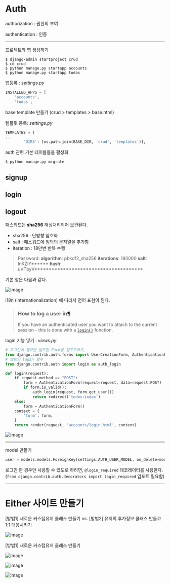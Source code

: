 # Auth

authorization : 권한의 부여

authentication : 인증

---

프로젝트와 앱 생성하기

```
$ django-admin startproject crud
$ cd crud
$ python manage.py startapp accounts
$ python manage.py startapp todos
```

앱등록  : *settings.py*

```python
INSTALLED_APPS = [
    'accounts',
    'todos',
```

base template 만들기  (crud > templates > base.html)

템플릿 등록: *settings.py*

```python
TEMPLATES = [
...
        'DIRS': [os.path.join(BASE_DIR, 'crud', 'templates')],
```

auth 관련 기본 테이블들을 활성화

```
$ python manage.py migrate
```



## signup

## login

## logout



패스워드는 **sha256** 해싱처리되어 보관된다.

- sha256 : 단방향 암호화
- salt  : 패스워드에 임의의 문자열을 추가함
- iteration : 18만번 반복 수행

> Password: **algorithm**: pbkdf2_sha256 **iterations**: 180000 **salt**: lnKZiY****** **hash**: uVTbyV**************************************

기본 창은 다음과 같다.

![image](https://user-images.githubusercontent.com/58576911/85348670-42fe1d00-b537-11ea-8fa7-fbc1930f4530.png)

i18n (internationalization) 에 따라서 언어 표현이 된다.



> ### How to log a user in[¶](https://docs.djangoproject.com/en/3.0/topics/auth/default/#how-to-log-a-user-in)
>
> If you have an authenticated user you want to attach to the current session - this is done with a [`login()`](https://docs.djangoproject.com/en/3.0/topics/auth/default/#django.contrib.auth.login) function.

login 기능 넣기 : *views.py*

```python
# 로그인에 필요한 빌트인 Form을 임포트하고,
from django.contrib.auth.forms import UserCreationForm, AuthenticationForm
# 빌트인 login 함수
from django.contrib.auth import login as auth_login

def login(request):
    if request.method == "POST":
        form = AuthenticationForm(request=request, data=request.POST)
        if form.is_valid():
            auth_login(request, form.get_user())
            return redirect('todos:index')
    else:
        form = AuthenticationForm()
    context = {
        'form': form,
    }
    return render(request, 'accounts/login.html', context)
```



![image](https://user-images.githubusercontent.com/58576911/85353041-4f3ba780-b542-11ea-816d-80d027a794bb.png)

---

model 만들기

```python
user = models.models.ForeignKey(settings.AUTH_USER_MODEL, on_delete=models.CASCADE)
```





로그인 한 경우만 사용할 수 있도로 하려면, `@login_required` 데코레이터를 사용한다. (`from django.contrib.auth.decorators import login_required` 임포트 필요함)

----

# Either 사이트 만들기



[방법1] 새로운 커스텀유저 클래스 만들기       vs.       [방법2] 유저의 추가정보 클래스 만들고 1:1 대응시키기

![image](https://user-images.githubusercontent.com/58576911/85486103-f2ed8c00-b604-11ea-962d-e9abbba53e74.png)



[방법1] 새로운 커스텀유저 클래스 만들기



![image](https://user-images.githubusercontent.com/58576911/85488860-00594500-b60a-11ea-86d4-e3aa1eef15d4.png)





![image](https://user-images.githubusercontent.com/58576911/85492550-4e714700-b610-11ea-953c-fd53cd39602b.png)



![image](https://user-images.githubusercontent.com/58576911/85501386-415c5400-b620-11ea-903a-e61104885ac0.png)